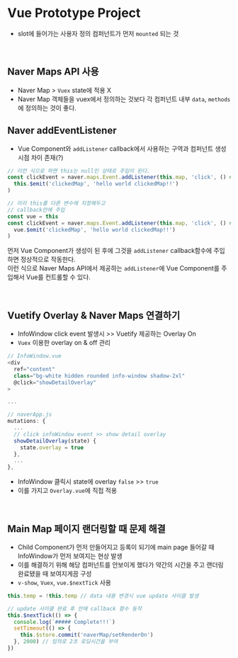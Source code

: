 #  Vue Prototype Project

- slot에 들어가는 사용자 정의 컴퍼넌트가 먼저 `mounted` 되는 것

<br>

## Naver Maps API 사용

- Naver Map > `Vuex` state에 적용 X
- Naver Map 객체들을 vuex에서 정의하는 것보다 각 컴퍼넌트 내부 `data`, `methods`에 정의하는 것이 좋다.

## Naver addEventListener

- Vue Component와 `addListener` callback에서 사용하는 구역과 컴퍼넌트 생성시점 차이 존재(?)

```js
// 이런 식으로 하면 this는 null인 상태로 주입이 된다.
const clickEvent = naver.maps.Event.addListener(this.map, 'click', () =>
  this.$emit('clickedMap', 'hello world clickedMap!!')
)

// 미리 this를 다른 변수에 지정해두고
// callback안에 주입
const vue = this
const clickEvent = naver.maps.Event.addListener(this.map, 'click', () =>
  vue.$emit('clickedMap', 'hello world clickedMap!!')
)
```
먼저 Vue Component가 생성이 된 후에 그것을 `addListener` callback함수에 주입하면 정상적으로 작동한다.  
이런 식으로 Naver Maps API에서 제공하는 `addListener`에 Vue Component를 주입해서 Vue를 컨트롤할 수 있다.

<br>

## Vuetify Overlay & Naver Maps 연결하기

- InfoWindow click event 발생시 >> Vuetify 제공하는 Overlay On
- `Vuex` 이용한 overlay on & off 관리

```js
// InfoWindow.vue
<div
  ref="content"
  class="bg-white hidden rounded info-window shadow-2xl"
  @click="showDetailOverlay"
>

...

// naverApp.js
mutations: {
  ...
  // click infoWindow event >> show detail overlay
  showDetailOverlay(state) {
    state.overlay = true
  },
  ...
},
```
- InfoWindow 클릭시 state에 overlay `false` >> `true`
- 이를 가지고 `Overlay.vue`에 직접 적용

<br>

## Main Map 페이지 랜더링할 때 문제 해결

- Child Component가 먼저 만들어지고 등록이 되기에 main page 들어갈 때 InfoWindow가 먼저 보여지는 현상 발생
- 이를 해결하기 위해 해당 컴퍼넌트를 안보이게 했다가 약간의 시간을 주고 랜더링 완료됐을 때 보여지게끔 구성
- `v-show`, `Vuex`, `vue.$nextTick` 사용

```js
this.temp = !this.temp // data 내용 변경시 vue update 사이클 발생

// update 사이클 완료 후 안에 callback 함수 동작
this.$nextTick(() => {
  console.log(`##### Complete!!!`)
  setTimeout(() => {
    this.$store.commit('naverMap/setRenderOn')
  }, 2000) // 임의로 2초 로딩시간을 부여
})
```